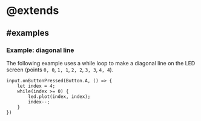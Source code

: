 # @extends

## #examples

### Example: diagonal line

The following example uses a while loop to make a diagonal line on the LED screen (points `0, 0`, `1, 1`, `2, 2`, `3, 3`, `4, 4`).

```blocks
input.onButtonPressed(Button.A, () => {
    let index = 4;
    while(index >= 0) {
        led.plot(index, index);
        index--;
    }
})
```
